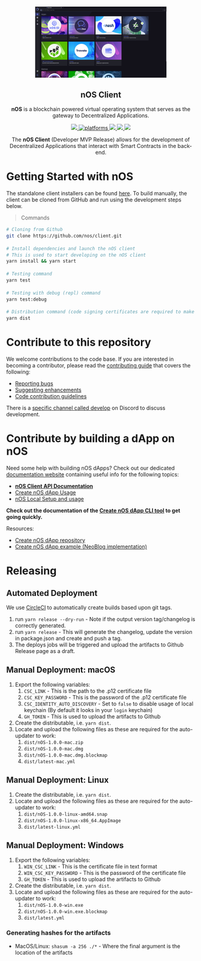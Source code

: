 <p align="center">
    <img src="./.github/screenshot.png" width="350px" />
    <h2 align="center">nOS Client</h2>
    <p align="center">
        <strong>nOS</strong> is a blockchain powered virtual operating system that serves as the gateway to Decentralized Applications.
    </p>
    <p align="center">
        <a href="https://github.com/nos/client/releases/latest">
            <img src="https://img.shields.io/github/v/release/nos/client" />
        </a>
        <a href="https://github.com/nos/client/releases">
            <img src="https://img.shields.io/badge/platform-macOS%20%7C%20Windows%20%7C%20Linux-blue.svg" alt="platforms" />
        </a>
        <a href="https://github.com/nos/client/releases">
            <img src="https://img.shields.io/github/license/nos/client?color=yellow">
        </a>
        <a href="http://makeapullrequest.com">
            <img src="https://img.shields.io/badge/PRs-welcome-brightgreen.svg" />
        </a>
        <a href="https://github.com/nos/client/releases">
            <img src="https://img.shields.io/github/downloads/nos/client/total.svg" />
        </a>
    </p>
    <p align="center">
        The <strong>nOS Client</strong> (Developer MVP Release) allows for the development of Decentralized Applications that interact with Smart Contracts in the back-end.
    </p>
</p>

# Getting Started with nOS

The standalone client installers can be found [here](https://github.com/nos/client/releases). To build manually, the client can be cloned from GitHub and run using the development steps below.

> Commands

```bash
# Cloning from Github
git clone https://github.com/nos/client.git

# Install dependencies and launch the nOS client
# This is used to start developing on the nOS client
yarn install && yarn start

# Testing command
yarn test

# Testing with debug (repl) command
yarn test:debug

# Distribution command (code signing certificates are required to make this work)
yarn dist
```

# Contribute to this repository

We welcome contributions to the code base. If you are interested in becoming a contributor, please read the [contributing guide](/.github/CONTRIBUTING.md) that covers the following:

- [Reporting bugs](/.github/CONTRIBUTING.md#reporting-bugs)
- [Suggesting enhancements](/.github/CONTRIBUTING.md#Suggesting-Enhancements)
- [Code contribution guidelines](/.github/CONTRIBUTING.md#Code-Contribution)

There is a [specific channel called develop](https://discord.gg/CXZb3BS) on Discord to discuss development.

# Contribute by building a dApp on nOS

Need some help with building nOS dApps? Check out our dedicated [documentation website](https://docs.nos.io/) containing useful info for the following topics:

- [**nOS Client API Documentation**](https://docs.nos.io/docs/nos-client/api.html)
- [Create nOS dApp Usage](https://docs.nos.io/docs/create-nos-dapp/installation-usage.html)
- [nOS Local Setup and usage](https://docs.nos.io/docs/nos-local/installation-usage.html)

**Check out the documentation of the [Create nOS dApp CLI tool](https://docs.nos.io/docs/create-nos-dapp/installation-usage.html) to get going quickly.**

Resources:

- [Create nOS dApp repository](https://github.com/nos/create-nos-dapp)
- [Create nOS dApp example (NeoBlog implementation)](https://github.com/nos/dapp-neoblog)

# Releasing

## Automated Deployment

We use [CircleCI](https://circleci.com/gh/nos/client) to automatically create builds based upon git tags.

1. run `yarn release --dry-run` - Note if the output version tag/changelog is correctly generated.
2. run `yarn release` - This will generate the changelog, update the version in package.json and create and push a tag.
3. The deploys jobs will be triggered and upload the artifacts to Github Release page as a draft.

## Manual Deployment: macOS

1. Export the following variables:
   1. `CSC_LINK` - This is the path to the .p12 certificate file
   2. `CSC_KEY_PASSWORD` - This is the password of the .p12 certificate file
   3. `CSC_IDENTITY_AUTO_DISCOVERY` - Set to `false` to disable usage of local keychain (By default it looks in your `login` keychain)
   4. `GH_TOKEN` - This is used to upload the artifacts to Github
2. Create the distributable, i.e. `yarn dist`.
3. Locate and upload the following files as these are required for the auto-updater to work:
   1. `dist/nOS-1.0.0-mac.zip`
   2. `dist/nOS-1.0.0-mac.dmg`
   3. `dist/nOS-1.0.0-mac.dmg.blockmap`
   4. `dist/latest-mac.yml`

## Manual Deployment: Linux

1. Create the distributable, i.e. `yarn dist`.
2. Locate and upload the following files as these are required for the auto-updater to work:
   1. `dist/nOS-1.0.0-linux-amd64.snap`
   2. `dist/nOS-1.0.0-linux-x86_64.AppImage`
   3. `dist/latest-linux.yml`

## Manual Deployment: Windows

1. Export the following variables:
   1. `WIN_CSC_LINK` - This is the certificate file in text format
   2. `WIN_CSC_KEY_PASSWORD` - This is the password of the certificate file
   3. `GH_TOKEN` - This is used to upload the artifacts to Github
2. Create the distributable, i.e. `yarn dist`.
3. Locate and upload the following files as these are required for the auto-updater to work:
   1. `dist/nOS-1.0.0-win.exe`
   2. `dist/nOS-1.0.0-win.exe.blockmap`
   3. `dist/latest.yml`

### Generating hashes for the artifacts

- MacOS/Linux: `shasum -a 256 ./*` - Where the final argument is the location of the artifacts
